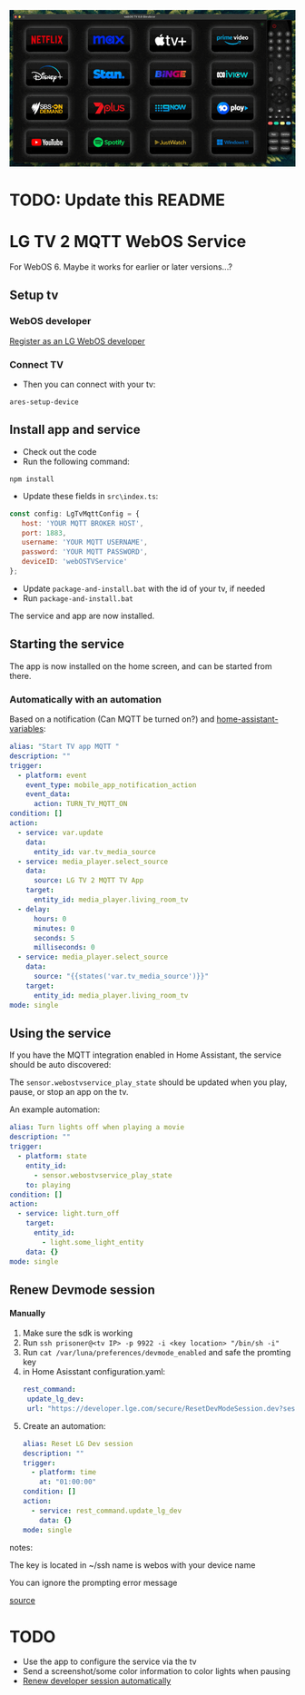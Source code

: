 ![App Launcher](applauncher.gif)

# TODO: Update this README

# LG TV 2 MQTT WebOS Service
For WebOS 6. Maybe it works for earlier or later versions...?
## Setup tv
### WebOS developer
[Register as an LG WebOS developer](https://webostv.developer.lge.com/develop/getting-started/developer-mode-app)

### Connect TV
- Then you can connect with your tv: 
```shell
ares-setup-device
```

## Install app and service
- Check out the code
- Run the following command:
```shell
npm install
```
- Update these fields in `src\index.ts`:
```javascript
const config: LgTvMqttConfig = {
   host: 'YOUR MQTT BROKER HOST',
   port: 1883,
   username: 'YOUR MQTT USERNAME',
   password: 'YOUR MQTT PASSWORD',
   deviceID: 'webOSTVService'
};
```
- Update `package-and-install.bat` with the id of your tv, if needed
- Run `package-and-install.bat`

The service and app are now installed.

## Starting the service
The app is now installed on the home screen, and can be started from there.

### Automatically with an automation

Based on a notification (Can MQTT be turned on?) and [home-assistant-variables](https://github.com/snarky-snark/home-assistant-variables):

```yaml
alias: "Start TV app MQTT "
description: ""
trigger:
  - platform: event
    event_type: mobile_app_notification_action
    event_data:
      action: TURN_TV_MQTT_ON
condition: []
action:
  - service: var.update
    data:
      entity_id: var.tv_media_source
  - service: media_player.select_source
    data:
      source: LG TV 2 MQTT TV App
    target:
      entity_id: media_player.living_room_tv
  - delay:
      hours: 0
      minutes: 0
      seconds: 5
      milliseconds: 0
  - service: media_player.select_source
    data:
      source: "{{states('var.tv_media_source')}}"
    target:
      entity_id: media_player.living_room_tv
mode: single
```

## Using the service
If you have the MQTT integration enabled in Home Assistant, the service should be auto discovered:

[//]: # (TODO add screenshot)

The `sensor.webostvservice_play_state` should be updated when you play, pause, or stop an app on the tv.

An example automation:

```yaml
alias: Turn lights off when playing a movie
description: ""
trigger:
  - platform: state
    entity_id:
      - sensor.webostvservice_play_state
    to: playing
condition: []
action:
  - service: light.turn_off
    target:
      entity_id:
        - light.some_light_entity
    data: {}
mode: single

```

## Renew Devmode session


#### Manually

1. Make sure the sdk is working
2. Run `ssh prisoner@<tv IP> -p 9922 -i <key location> "/bin/sh -i"`
3. Run `cat /var/luna/preferences/devmode_enabled` and safe the promting key
4. in Home Asisstant configuration.yaml:
   ```yaml
   rest_command:
    update_lg_dev:
    url: "https://developer.lge.com/secure/ResetDevModeSession.dev?sessionToken=<the key from step 3>"
    ```
5. Create an automation:
   ```yaml
   alias: Reset LG Dev session
   description: ""
   trigger:
     - platform: time
       at: "01:00:00"
   condition: []
   action:
     - service: rest_command.update_lg_dev
       data: {}
   mode: single
   ```

notes:

The key is located in ~/ssh name is webos with your device name

You can ignore the prompting error message

[source](https://www.reddit.com/r/jellyfin/comments/ryowwb/i_created_a_simple_script_to_renew_the_devmode_on/)


# TODO
- Use the app to configure the service via the tv
- Send a screenshot/some color information to color lights when pausing
- [Renew developer session automatically](https://github.com/SR-Lut3t1um/Webos-renew-dev/)
